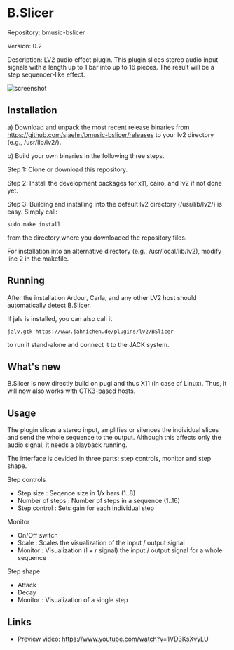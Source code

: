 # B.Slicer
Repository: bmusic-bslicer

Version: 0.2

Description: LV2 audio effect plugin. This plugin slices stereo audio input signals with a length up to 1 bar into up to 16 pieces.
The result will be a step sequencer-like effect.


![screenshot](https://raw.githubusercontent.com/sjaehn/bmusic-bslicer/master/Screenshot.png "Screenshot from B.Slicer")

Installation
------------
a) Download and unpack the most recent release binaries from
https://github.com/sjaehn/bmusic-bslicer/releases to your lv2 directory (e.g., /usr/lib/lv2/).

b) Build your own binaries in the following three steps.

Step 1: Clone or download this repository.

Step 2: Install the development packages for x11, cairo, and lv2 if not done yet.

Step 3: Building and installing into the default lv2 directory (/usr/lib/lv2/) is easy. Simply call:
```
sudo make install
```
from the directory where you downloaded the repository files.

For installation into an alternative directory (e.g., /usr/local/lib/lv2), modify line 2 in the makefile.

Running
-------
After the installation Ardour, Carla, and any other LV2 host should automatically detect B.Slicer.

If jalv is installed, you can also call it
```
jalv.gtk https://www.jahnichen.de/plugins/lv2/BSlicer
```
to run it stand-alone and connect it to the JACK system.

What's new
-----------
B.Slicer is now directly build on pugl and thus X11 (in case of Linux). Thus, it will now also works with GTK3-based hosts.

Usage
-----
The plugin slices a stereo input, amplifies or silences the individual slices and send the whole sequence to the output. Although this affects only the audio signal, it needs a playback running.

The interface is devided in three parts: step controls, monitor and step shape.

Step controls
* Step size : Seqence size in 1/x bars (1..8)
* Number of steps : Number of steps in a sequence (1..16)
* Step control : Sets gain for each individual step

Monitor
* On/Off switch
* Scale : Scales the visualization of the input / output signal
* Monitor : Visualization (l + r signal) the input / output signal for a whole sequence

Step shape
* Attack
* Decay
* Monitor : Visualization of a single step

Links
-----
* Preview video: https://www.youtube.com/watch?v=1VD3KsXvyLU




